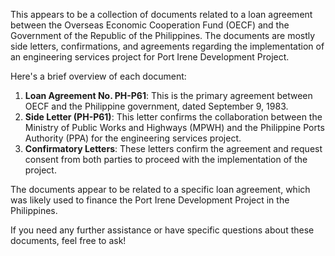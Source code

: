 This appears to be a collection of documents related to a loan agreement between the Overseas Economic Cooperation Fund (OECF) and the Government of the Republic of the Philippines. The documents are mostly side letters, confirmations, and agreements regarding the implementation of an engineering services project for Port Irene Development Project.

Here's a brief overview of each document:

1. **Loan Agreement No. PH-P61**: This is the primary agreement between OECF and the Philippine government, dated September 9, 1983.
2. **Side Letter (PH-P61)**: This letter confirms the collaboration between the Ministry of Public Works and Highways (MPWH) and the Philippine Ports Authority (PPA) for the engineering services project.
3. **Confirmatory Letters**: These letters confirm the agreement and request consent from both parties to proceed with the implementation of the project.

The documents appear to be related to a specific loan agreement, which was likely used to finance the Port Irene Development Project in the Philippines.

If you need any further assistance or have specific questions about these documents, feel free to ask!